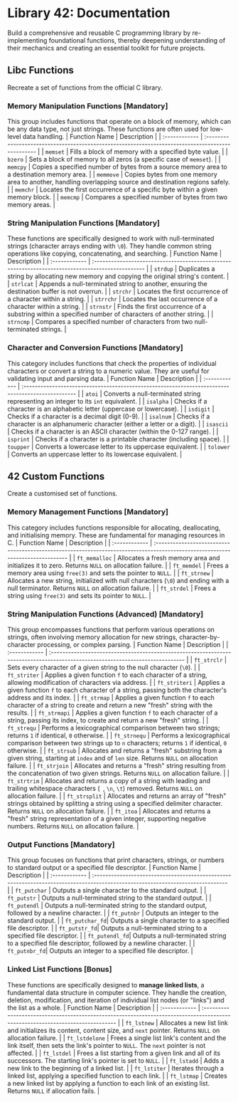 # Library 42: Documentation
Build a comprehensive and reusable C programming library by re-implementing foundational functions, thereby deepening understanding of their mechanics and creating an essential toolkit for future projects.

## Libc Functions
Recreate a set of functions from the official C library.

### Memory Manipulation Functions [Mandatory]
This group includes functions that operate on a block of memory, which can be any data type, not just strings. These functions are often used for low-level data handling.
| Function Name | Description |
| :------------ | :------------------------------------------------------------------------------------------------ |
| `memset` | Fills a block of memory with a specified byte value. |
| `bzero` | Sets a block of memory to all zeros (a specific case of `memset`). |
| `memcpy` | Copies a specified number of bytes from a source memory area to a destination memory area. |
| `memmove` | Copies bytes from one memory area to another, handling overlapping source and destination regions safely. |
| `memchr` | Locates the first occurrence of a specific byte within a given memory block. |
| `memcmp` | Compares a specified number of bytes from two memory areas. |

### String Manipulation Functions [Mandatory]
These functions are specifically designed to work with null-terminated strings (character arrays ending with `\0`). They handle common string operations like copying, concatenating, and searching.
| Function Name | Description |
| :------------ | :------------------------------------------------------------------------------------------------ |
| `strdup` | Duplicates a string by allocating new memory and copying the original string's content. |
| `strlcat` | Appends a null-terminated string to another, ensuring the destination buffer is not overrun. |
| `strchr` | Locates the first occurrence of a character within a string. |
| `strrchr` | Locates the last occurrence of a character within a string. |
| `strnstr` | Finds the first occurrence of a substring within a specified number of characters of another string. |
| `strncmp` | Compares a specified number of characters from two null-terminated strings. |

### Character and Conversion Functions [Mandatory]
This category includes functions that check the properties of individual characters or convert a string to a numeric value. They are useful for validating input and parsing data.
| Function Name | Description |
| :------------ | :------------------------------------------------------------------------------------------------ |
| `atoi` | Converts a null-terminated string representing an integer to its `int` equivalent. |
| `isalpha` | Checks if a character is an alphabetic letter (uppercase or lowercase). |
| `isdigit` | Checks if a character is a decimal digit (0-9). |
| `isalnum` | Checks if a character is an alphanumeric character (either a letter or a digit). |
| `isascii` | Checks if a character is an ASCII character (within the 0-127 range). |
| `isprint` | Checks if a character is a printable character (including space). |
| `toupper` | Converts a lowercase letter to its uppercase equivalent. |
| `tolower` | Converts an uppercase letter to its lowercase equivalent. |

## 42 Custom Functions
Create a customised set of functions.

### Memory Management Functions [Mandatory]
This category includes functions responsible for allocating, deallocating, and initialising memory. These are fundamental for managing resources in C.
| Function Name | Description |
| :------------ | :----------------------------------------------------------------------------------------------------------------------------- |
| `ft_memalloc` | Allocates a fresh memory area and initializes it to zero. Returns `NULL` on allocation failure. |
| `ft_memdel` | Frees a memory area using `free(3)` and sets the pointer to `NULL`. |
| `ft_strnew` | Allocates a new string, initialized with null characters (`\0`) and ending with a null terminator. Returns `NULL` on allocation failure. |
| `ft_strdel` | Frees a string using `free(3)` and sets its pointer to `NULL`. |

### String Manipulation Functions (Advanced) [Mandatory]
This group encompasses functions that perform various operations on strings, often involving memory allocation for new strings, character-by-character processing, or complex parsing.
| Function Name | Description |
| :------------ | :----------------------------------------------------------------------------------------------------------------------------- |
| `ft_strclr` | Sets every character of a given string to the null character (`\0`). |
| `ft_striter` | Applies a given function `f` to each character of a string, allowing modification of characters via address. |
| `ft_striteri` | Applies a given function `f` to each character of a string, passing both the character's address and its index. |
| `ft_strmap` | Applies a given function `f` to each character of a string to create and return a new "fresh" string with the results. |
| `ft_strmapi` | Applies a given function `f` to each character of a string, passing its index, to create and return a new "fresh" string. |
| `ft_strequ` | Performs a lexicographical comparison between two strings; returns `1` if identical, `0` otherwise. |
| `ft_strnequ` | Performs a lexicographical comparison between two strings up to `n` characters; returns `1` if identical, `0` otherwise. |
| `ft_strsub` | Allocates and returns a "fresh" substring from a given string, starting at `index` and of `len` size. Returns `NULL` on allocation failure. |
| `ft_strjoin` | Allocates and returns a "fresh" string resulting from the concatenation of two given strings. Returns `NULL` on allocation failure. |
| `ft_strtrim` | Allocates and returns a copy of a string with leading and trailing whitespace characters (` `, `\n`, `\t`) removed. Returns `NULL` on allocation failure. |
| `ft_strsplit` | Allocates and returns an array of "fresh" strings obtained by splitting a string using a specified delimiter character. Returns `NULL` on allocation failure. |
| `ft_itoa` | Allocates and returns a "fresh" string representation of a given integer, supporting negative numbers. Returns `NULL` on allocation failure. |

### Output Functions [Mandatory]
This group focuses on functions that print characters, strings, or numbers to standard output or a specified file descriptor.
| Function Name | Description |
| :------------ | :----------------------------------------------------------------------------------------------------------------------------- |
| `ft_putchar` | Outputs a single character to the standard output. |
| `ft_putstr` | Outputs a null-terminated string to the standard output. |
| `ft_putendl` | Outputs a null-terminated string to the standard output, followed by a newline character. |
| `ft_putnbr` | Outputs an integer to the standard output. |
| `ft_putchar_fd`| Outputs a single character to a specified file descriptor. |
| `ft_putstr_fd`| Outputs a null-terminated string to a specified file descriptor. |
| `ft_putendl_fd`| Outputs a null-terminated string to a specified file descriptor, followed by a newline character. |
| `ft_putnbr_fd`| Outputs an integer to a specified file descriptor. |

### Linked List Functions [Bonus]
These functions are specifically designed to **manage linked lists**, a fundamental data structure in computer science. They handle the creation, deletion, modification, and iteration of individual list nodes (or "links") and the list as a whole.
| Function Name | Description |
| :------------ | :----------------------------------------------------------------------------------------------------------------------------- |
| `ft_lstnew` | Allocates a new list link and initializes its content, content size, and `next` pointer. Returns `NULL` on allocation failure. |
| `ft_lstdelone` | Frees a single list link's content and the link itself, then sets the link's pointer to `NULL`. The `next` pointer is not affected. |
| `ft_lstdel` | Frees a list starting from a given link and all of its successors. The starting link's pointer is set to `NULL`. |
| `ft_lstadd` | Adds a new link to the beginning of a linked list. |
| `ft_lstiter` | Iterates through a linked list, applying a specified function to each link. |
| `ft_lstmap` | Creates a new linked list by applying a function to each link of an existing list. Returns `NULL` if allocation fails. |
